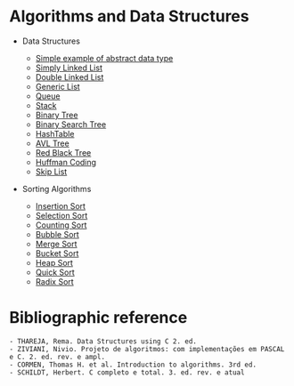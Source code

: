 # Algorithms and Data Structures

  - Data Structures
    - [Simple example of abstract data type](https://github.com/felipeganho/algorithms-and-data-structures/tree/master/Data%20Structures/Example%20TAD%20ContaBancaria)
    - [Simply Linked List](https://github.com/felipeganho/algorithms-and-data-structures/tree/master/Data%20Structures/Simply%20Linked%20List)
    - [Double Linked List](https://github.com/felipeganho/algorithms-and-data-structures/tree/master/Data%20Structures/Doubly%20Linked%20List)
    - [Generic List](https://github.com/felipeganho/algorithms-and-data-structures/tree/master/Data%20Structures/Generic%20List)
    - [Queue](https://github.com/felipeganho/algorithms-and-data-structures/tree/master/Data%20Structures/Queue)
    - [Stack](https://github.com/felipeganho/algorithms-and-data-structures/tree/master/Data%20Structures/Stack)
    - [Binary Tree](https://github.com/felipeganho/algorithms-and-data-structures/tree/master/Data%20Structures/Binary%20Tree)
    - [Binary Search Tree](https://github.com/felipeganho/algorithms-and-data-structures/tree/master/Data%20Structures/Binary%20Search%20Tree)
    - [HashTable](https://github.com/felipeganho/algorithms-and-data-structures/tree/master/Data%20Structures/Hashtable)
    - [AVL Tree](https://github.com/felipeganho/algorithms-and-data-structures/tree/master/Data%20Structures/AVL%20Tree)
    - [Red Black Tree](https://github.com/felipeganho/algorithms-and-data-structures/tree/master/Data%20Structures/Red%20black%20Tree)
	- [Huffman Coding](https://github.com/felipeganho/algorithms-and-data-structures/tree/master/Data%20Structures/Huffman%20Coding)
	- [Skip List](https://github.com/felipeganho/algorithms-and-data-structures/tree/master/Data%20Structures/Skip%20List)
    
  
  - Sorting Algorithms
	- [Insertion Sort](https://github.com/felipeganho/algorithms-and-data-structures/blob/master/Sorting%20Algorithms/Insertion%20Sort/insertionSort.c)
	- [Selection Sort](https://github.com/felipeganho/algorithms-and-data-structures/blob/master/Sorting%20Algorithms/Selection%20Sort/selectionSort.c)
	- [Counting Sort](https://github.com/felipeganho/algorithms-and-data-structures/blob/master/Sorting%20Algorithms/Counting%20Sort/countingSort.c)
	- [Bubble Sort](https://github.com/felipeganho/algorithms-and-data-structures/tree/master/Sorting%20Algorithms/Bubble%20Sort)
	- [Merge Sort](https://github.com/felipeganho/algorithms-and-data-structures/tree/master/Sorting%20Algorithms/Merge%20Sort)
	- [Bucket Sort](https://github.com/felipeganho/algorithms-and-data-structures/tree/master/Sorting%20Algorithms/Bucket%20Sort)
	- [Heap Sort](https://github.com/felipeganho/algorithms-and-data-structures/tree/master/Sorting%20Algorithms/Heap%20Sort)
	- [Quick Sort](https://github.com/felipeganho/algorithms-and-data-structures/tree/master/Sorting%20Algorithms/Quick%20Sort)
	- [Radix Sort](https://github.com/felipeganho/algorithms-and-data-structures/tree/master/Sorting%20Algorithms/Radix%20Sort)
	
# Bibliographic reference
	- THAREJA, Rema. Data Structures using C 2. ed.
	- ZIVIANI, Nivio. Projeto de algoritmos: com implementações em PASCAL e C. 2. ed. rev. e ampl. 
	- CORMEN, Thomas H. et al. Introduction to algorithms. 3rd ed.
	- SCHILDT, Herbert. C completo e total. 3. ed. rev. e atual
